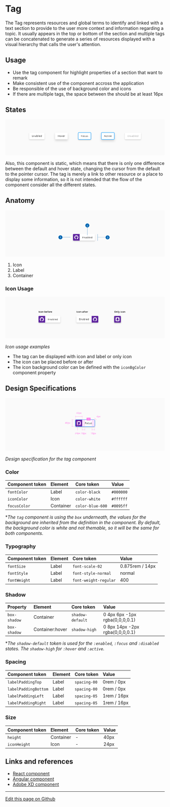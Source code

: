 # Tag

The Tag represents resources and global terms to identify and linked with a text section to provide to the user more context and information regarding a topic. It usually appears in the top or bottom of the section and multiple tags can be concatenated to generate a series of resources displayed with a visual hierarchy that calls the user's attention.


## Usage

- Use the tag component for highlight properties of a section that want to remark
- Make consistent use of the component accross the application
- Be responsible of the use of background color and icons
- If there are multiple tags, the space between the should be at least 16px


## States

![Component tag states](images/tag_states.png)

Also, this component is static, which means that there is only one difference between the default and hover state, changing the cursor from the default to the pointer cursor. The tag is merely a link to other resource or a place to display some information, so it is not intended that the flow of the component consider all the different states.


## Anatomy

![Component tag anatomy](images/tag_anatomy.png)

1. Icon
2. Label
3. Container



### Icon Usage

![Icon usage examples](images/tag_icon.png)

_Icon usage examples_

* The tag can be displayed with icon and label or only icon
* The icon can be placed before or after
* The icon background color can be defined with the `iconBgColor` component property


## Design Specifications

![Design specification for the tag component](images/tag_specs.png)

_Design specification for the tag component_


### Color

| Component token   | Element          | Core token        | Value      |
| :---------------- | :--------------- | :---------------- | :--------- |
| `fontColor`       | Label            | `color-black`     | `#000000`  |
| `iconColor`       | Icon             | `color-white`     | `#ffffff`  |
| `focusColor`      | Container        | `color-blue-600`  | `#0095ff`  |

*_The `tag` component is using the `box` underneath, the values for the background are inherited from the definition in the component. By default, the background color is white and not themable, so it will be the same for both components._


### Typography

| Component token   | Element          | Core token              | Value           |
| :---------------- | :--------------- | :---------------------- | :-------------- |
| `fontSize`        | Label            | `font-scale-02`         | 0.875rem / 14px |
| `fontStyle`       | Label            | `font-style-normal`     | normal          |
| `fontWeight`      | Label            | `font-weight-regular`   | 400             |

### Shadow

| Property        | Element           | Core token        | Value                           |
| :-------------- | :---------------- | :---------------- | :------------------------------ |
| `box-shadow`    | Container         | `shadow-default`  | 0 4px 6px -1px rgba(0,0,0,0.1)  |
| `box-shadow`    | Container:hover   | `shadow-high`     | 0 8px 14px -2px rgba(0,0,0,0.1) |

*_The `shadow-default` token is used for the `:enabled`, `:focus` and `:disabled` states. The `shadow-high` for `:hover` and `:active`._

### Spacing

| Component token        | Element          | Core token    | Value       |
| :--------------------- | :--------------- | :------------ | :---------- |
| `labelPaddingTop`      | Label            | `spacing-00`  | 0rem / 0px  |
| `labelPaddingBottom`   | Label            | `spacing-00`  | 0rem / 0px  |
| `labelPaddingLeft`     | Label            | `spacing-05`  | 1rem / 16px |
| `labelPaddingRight`    | Label            | `spacing-05`  | 1rem / 16px |


### Size

| Component token   | Element          | Core token     | Value      |
| :---------------- | :--------------- | :------------- | :--------- |
| `height`          | Container        | -              | 40px       |
| `iconHeight`      | Icon             | -              | 24px       |


## Links and references

* [React component](https://developer.dxc.com/tools/react/next/#/components/tag)
* [Angular component](https://developer.dxc.com/tools/angular/next/#/components/tag)
* [Adobe XD component](https://xd.adobe.com/view/f37b0e8f-1e02-48fa-bc31-a7deb148b5dc-a628/)

____________________________________________________________

[Edit this page on Github](https://github.com/dxc-technology/halstack-style-guide/blob/master/guidelines/components/tag/README.md)
